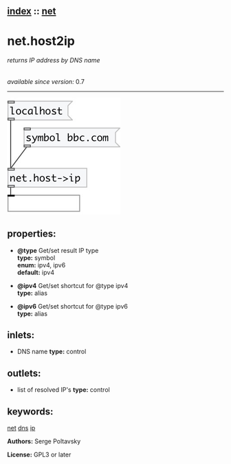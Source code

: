 [index](index.html) :: [net](category_net.html)
---

# net.host2ip

###### returns IP address by DNS name

*available since version:* 0.7

---




[![example](../examples/img/net.host2ip.jpg)](../examples/pd/net.host2ip.pd)







## properties:

* **@type** 
Get/set result IP type<br>
__type:__ symbol<br>
__enum:__ ipv4, ipv6<br>
__default:__ ipv4<br>

* **@ipv4** 
Get/set shortcut for @type ipv4<br>
__type:__ alias<br>

* **@ipv6** 
Get/set shortcut for @type ipv6<br>
__type:__ alias<br>



## inlets:

* DNS name 
__type:__ control<br>



## outlets:

* list of resolved IP&#39;s
__type:__ control<br>



## keywords:

[net](keywords/net.html)
[dns](keywords/dns.html)
[ip](keywords/ip.html)






**Authors:** Serge Poltavsky




**License:** GPL3 or later





